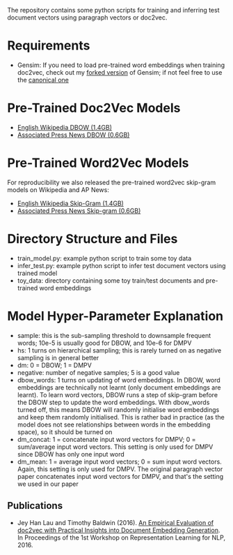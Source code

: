 The repository contains some python scripts for training and inferring test document vectors using paragraph vectors or doc2vec.

Requirements
============
* Gensim: If you need to load pre-trained word embeddings when training doc2vec, check out my [forked version](https://github.com/jhlau/gensim) of Gensim; if not feel free to use the [canonical one](https://github.com/RaRe-Technologies/gensim)

Pre-Trained Doc2Vec Models
==========================
* [English Wikipedia DBOW (1.4GB)](https://ibm.box.com/s/3f160t4xpuya9an935k84ig465gvymm2)
* [Associated Press News DBOW (0.6GB)](https://ibm.box.com/s/9ebs3c759qqo1d8i7ed323i6shv2js7e)

Pre-Trained Word2Vec Models
===========================
For reproducibility we also released the pre-trained word2vec skip-gram models on Wikipedia and AP News:
* [English Wikipedia Skip-Gram (1.4GB)](https://ibm.box.com/s/cnw0975zzpbdpndm8hmw9d0umhp63yef)
* [Associated Press News Skip-gram (0.6GB)](https://ibm.box.com/s/77etivy69jmga0x0u6vs2n47ul8baks4)

Directory Structure and Files
=============================
* train_model.py: example python script to train some toy data
* infer_test.py: example python script to infer test document vectors using trained model
* toy_data: directory containing some toy train/test documents and pre-trained word embeddings

Model Hyper-Parameter Explanation
=================================
* sample: this is the sub-sampling threshold to downsample frequent words; 10e-5 is usually good for DBOW, and 10e-6 for DMPV
* hs: 1 turns on hierarchical sampling; this is rarely turned on as negative sampling is in general better
* dm: 0 = DBOW; 1 = DMPV
* negative: number of negative samples; 5 is a good value
* dbow_words: 1 turns on updating of word embeddings. In DBOW, word embeddings are technically not learnt (only document embeddings are learnt). To learn word vectors, DBOW runs a step of skip-gram before the DBOW step to update the word embeddings. With dbow_words turned off, this means DBOW will randomly initialise word embeddings and keep them randomly initialised. This is rather bad in practice (as the model does not see relationships between words in the embedding space), so it should be turned on
* dm_concat: 1 = concatenate input word vectors for DMPV; 0 = sum/average input word vectors. This setting is only used for DMPV since DBOW has only one input word
* dm_mean: 1 = average input word vectors; 0 = sum input word vectors. Again, this setting is only used for DMPV. The original paragraph vector paper concatenates input word vectors for DMPV, and that's the setting we used in our paper

Publications
------------
* Jey Han Lau and Timothy Baldwin (2016). [An Empirical Evaluation of doc2vec with Practical Insights into Document Embedding Generation](https://arxiv.org/abs/1607.05368). In Proceedings of the 1st Workshop on Representation Learning for NLP, 2016.
